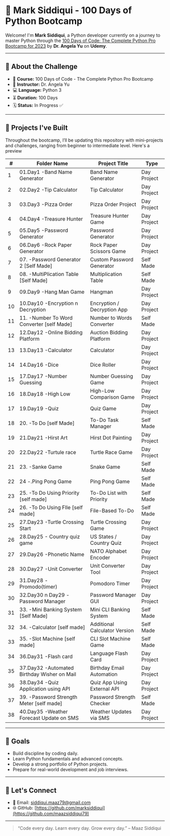 # 🐍 Mark Siddiqui - 100 Days of Python Bootcamp

Welcome! I'm **Mark Siddiqui**, a Python developer currently on a journey to master Python through the [100 Days of Code: The Complete Python Pro Bootcamp for 2023](https://www.udemy.com/course/100-days-of-code/) by **Dr. Angela Yu** on **Udemy**.

---

## 📅 About the Challenge

- 📘 **Course:** 100 Days of Code - The Complete Python Pro Bootcamp
- 🧠 **Instructor:** Dr. Angela Yu
- 💻 **Language:** Python 3
- ⏳ **Duration:** 100 Days
- 🗓️ **Status:** In Progress ✅

---

## 🚀 Projects I've Built

Throughout the bootcamp, I’ll be updating this repository with mini-projects and challenges, ranging from beginner to intermediate level. Here's a preview



| #  | Folder Name                                 | Project Title                 | Type        |
| -- | ------------------------------------------- | ----------------------------- | ----------- |
| 1  | 01.Day1 -Band Name Generator                | Band Name Generator           | Day Project |
| 2  | 02.Day2 -Tip Calculator                     | Tip Calculator                | Day Project |
| 3  | 03.Day3 -Pizza Order                        | Pizza Order Project           | Day Project |
| 4  | 04.Day4 -Treasure Hunter                    | Treasure Hunter Game          | Day Project |
| 5  | 05.Day5 -Password Generator                 | Password Generator            | Day Project |
| 6  | 06.Day6 -Rock Paper Generator               | Rock Paper Scissors Game      | Day Project |
| 7  | 07. -Password Generator 2 \[Self Made]      | Custom Password Generator     | Self Made   |
| 8  | 08. -MultiPlication Table \[Self Made]      | Multiplication Table          | Self Made   |
| 9  | 09.Day9 -Hang Man Game                      | Hangman                       | Day Project |
| 10 | 10.Day10 -Encryption n Decryption           | Encryption / Decryption App   | Day Project |
| 11 | 11. -Number To Word Converter \[self Made]  | Number to Words Converter     | Self Made   |
| 12 | 12.Day12 -Online Bidding Platform           | Auction Bidding Platform      | Day Project |
| 13 | 13.Day13 -Calculator                        | Calculator                    | Day Project |
| 14 | 14.Day16 -Dice                              | Dice Roller                   | Day Project |
| 15 | 17.Day17 -Number Guessing                   | Number Guessing Game          | Day Project |
| 16 | 18.Day18 -High Low                          | High-Low Comparison Game      | Day Project |
| 17 | 19.Day19 -Quiz                              | Quiz Game                     | Day Project |
| 18 | 20. -To Do \[self Made]                     | To-Do Task Manager            | Self Made   |
| 19 | 21.Day21 -Hirst Art                         | Hirst Dot Painting            | Day Project |
| 20 | 22.Day22 -Turtule race                      | Turtle Race Game              | Day Project |
| 21 | 23. -Sanke Game                             | Snake Game                    | Self Made   |
| 22 | 24 -.Ping Pong Game                         | Ping Pong Game                | Self Made   |
| 23 | 25. -To Do Using Priority \[self made]      | To-Do List with Priority      | Self Made   |
| 24 | 26. -To Do Using FIle \[self made]          | File-Based To-Do              | Self Made   |
| 25 | 27.Day23 -Turtle Crossing Start             | Turtle Crossing Game          | Day Project |
| 26 | 28.Day25 - Country quiz game                | US States / Country Quiz      | Day Project |
| 27 | 29.Day26 -Phonetic Name                     | NATO Alphabet Encoder         | Day Project |
| 28 | 30.Day27 -Unit Converter                    | Unit Converter Tool           | Day Project |
| 29 | 31.Day28 -Promodo(timer)                    | Pomodoro Timer                | Day Project |
| 30 | 32.Day30 n Day29 -Password Manager          | Password Manager GUI          | Day Project |
| 31 | 33. -Mini Banking System \[Self Made]       | Mini CLI Banking System       | Self Made   |
| 32 | 34. -Calculator \[self made]                | Additional Calculator Version | Self Made   |
| 33 | 35. -Slot Machine \[self made]              | CLI Slot Machine Game         | Self Made   |
| 34 | 36.Day31 -Flash card                        | Language Flash Card           | Day Project |
| 35 | 37.Day32 -Automated Birthday Wisher on Mail | Birthday Email Automation     | Day Project |
| 36 | 38.Day34 -Quiz Application using API        | Quiz App Using External API   | Day Project |
| 37 | 39. -Password Strength Meter \[self made]   | Password Strength Checker     | Self Made   |
| 38 | 40.Day35 -Weather Forecast Update on SMS    | Weather Updates via SMS       | Day Project |





---

## 📌 Goals

- Build discipline by coding daily.
- Learn Python fundamentals and advanced concepts.
- Develop a strong portfolio of Python projects.
- Prepare for real-world development and job interviews.

---

## 🙌 Let's Connect

- 📧 Email: siddiqui.maaz79@gmail.com
- 🌐 GitHub: [https://github.com/marksiddiqui](https://github.com/maazsiddiqui79)


---

> “Code every day. Learn every day. Grow every day.” – Maaz Siddiqui

